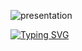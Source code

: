 
![presentation](https://github.com/z-bj/z-bj/blob/master/img/Gitprofil1.webp)


[![Typing SVG](https://readme-typing-svg.herokuapp.com?font=Montserrat&size=65&duration=3000&color=004C9C&vCenter=true&width=2000&height=200&lines=Thanks+for+watching+and+I+will+see+you+on+our+next+call+%F0%9F%93%9E;%F0%9F%93%85Book+it+through+my+Calendly+,++Click+here+%F0%9F%91%88)](https://calendly.com/zakaria-beji/20-minutes-meeting)


